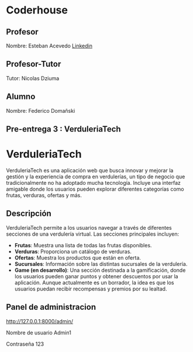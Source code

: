 # Coderhouse

## Profesor

Nombre: Esteban Acevedo
[Linkedin](linkedin.com/in/esteban-acevedo-aberastain)

## Profesor-Tutor
Tutor: Nicolas Dziuma

## Alumno

Nombre: Federico Domañski

## Pre-entrega 3 : VerduleriaTech

# VerduleriaTech

VerduleriaTech es una aplicación web que busca innovar y mejorar la gestión y la experiencia de compra en verdulerías, un tipo de negocio que tradicionalmente no ha adoptado mucha tecnología.
Incluye una interfaz amigable donde los usuarios pueden explorar diferentes categorías como frutas, verduras, ofertas y más.

## Descripción

VerduleriaTech permite a los usuarios navegar a través de diferentes secciones de una verdulería virtual. Las secciones principales incluyen:

- **Frutas**: Muestra una lista de todas las frutas disponibles.
- **Verduras**: Proporciona un catálogo de verduras.
- **Ofertas**: Muestra los productos que están en oferta.
- **Sucursales**: Información sobre las distintas sucursales de la verdulería.
- **Game (en desarrollo)**: Una sección destinada a la gamificación, donde los usuarios pueden ganar puntos y obtener descuentos por usar la aplicación. Aunque actualmente es un borrador, la idea es que los usuarios puedan recibir recompensas y premios por su lealtad.


## Panel de administracion
http://127.0.0.1:8000/admin/

Nombre de usuario
Admin1

Contraseña
123










